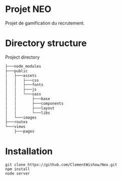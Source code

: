 # Projet NEO
Projet de gamification du recrutement.

# Directory structure

Project directory
``` bash
├───node_modules
├───public
│   ├───assets
│   │   ├───css
│   │   ├───fonts
│   │   ├───js
│   │   └───sass
│   │       ├───base
│   │       ├───components
│   │       ├───layout
│   │       └───libs
│   └───images
├───routes
└───views
    ├───pages
```

# Installation
```
git clone https://github.com/ClementWishow/Neo.git
npm install
node server 
```
